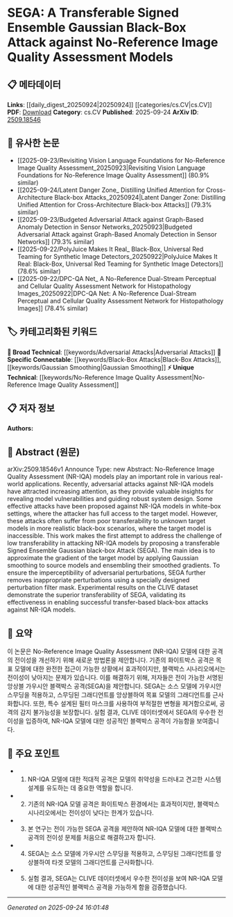 <!-- KEYWORD_LINKING_METADATA:
{
  "processed_timestamp": "2025-09-24T16:01:48.942471",
  "vocabulary_version": "1.0",
  "selected_keywords": [
    "No-Reference Image Quality Assessment",
    "Adversarial Attacks",
    "Black-Box Attacks",
    "Gaussian Smoothing"
  ],
  "rejected_keywords": [],
  "similarity_scores": {
    "No-Reference Image Quality Assessment": 0.78,
    "Adversarial Attacks": 0.82,
    "Black-Box Attacks": 0.79,
    "Gaussian Smoothing": 0.77
  },
  "extraction_method": "AI_prompt_based",
  "budget_applied": true,
  "candidates_json": {
    "candidates": [
      {
        "surface": "No-Reference Image Quality Assessment",
        "canonical": "No-Reference Image Quality Assessment",
        "aliases": [
          "NR-IQA"
        ],
        "category": "unique_technical",
        "rationale": "This is a specific domain within image quality assessment, crucial for linking to related research in image processing.",
        "novelty_score": 0.75,
        "connectivity_score": 0.68,
        "specificity_score": 0.85,
        "link_intent_score": 0.78
      },
      {
        "surface": "adversarial attacks",
        "canonical": "Adversarial Attacks",
        "aliases": [
          "attack strategies"
        ],
        "category": "broad_technical",
        "rationale": "Adversarial attacks are a fundamental concept in security and robustness research, linking to broader discussions in machine learning.",
        "novelty_score": 0.45,
        "connectivity_score": 0.89,
        "specificity_score": 0.65,
        "link_intent_score": 0.82
      },
      {
        "surface": "black-box scenarios",
        "canonical": "Black-Box Attacks",
        "aliases": [
          "black-box methods"
        ],
        "category": "specific_connectable",
        "rationale": "Black-box attacks are a key concept in evaluating model robustness without internal access, linking to security and privacy research.",
        "novelty_score": 0.58,
        "connectivity_score": 0.75,
        "specificity_score": 0.78,
        "link_intent_score": 0.79
      },
      {
        "surface": "Gaussian smoothing",
        "canonical": "Gaussian Smoothing",
        "aliases": [
          "smoothing techniques"
        ],
        "category": "specific_connectable",
        "rationale": "Gaussian smoothing is a technique used in image processing and can connect to discussions on noise reduction and image filtering.",
        "novelty_score": 0.55,
        "connectivity_score": 0.72,
        "specificity_score": 0.7,
        "link_intent_score": 0.77
      }
    ],
    "ban_list_suggestions": [
      "transferability",
      "imperceptibility"
    ]
  },
  "decisions": [
    {
      "candidate_surface": "No-Reference Image Quality Assessment",
      "resolved_canonical": "No-Reference Image Quality Assessment",
      "decision": "linked",
      "scores": {
        "novelty": 0.75,
        "connectivity": 0.68,
        "specificity": 0.85,
        "link_intent": 0.78
      }
    },
    {
      "candidate_surface": "adversarial attacks",
      "resolved_canonical": "Adversarial Attacks",
      "decision": "linked",
      "scores": {
        "novelty": 0.45,
        "connectivity": 0.89,
        "specificity": 0.65,
        "link_intent": 0.82
      }
    },
    {
      "candidate_surface": "black-box scenarios",
      "resolved_canonical": "Black-Box Attacks",
      "decision": "linked",
      "scores": {
        "novelty": 0.58,
        "connectivity": 0.75,
        "specificity": 0.78,
        "link_intent": 0.79
      }
    },
    {
      "candidate_surface": "Gaussian smoothing",
      "resolved_canonical": "Gaussian Smoothing",
      "decision": "linked",
      "scores": {
        "novelty": 0.55,
        "connectivity": 0.72,
        "specificity": 0.7,
        "link_intent": 0.77
      }
    }
  ]
}
-->

# SEGA: A Transferable Signed Ensemble Gaussian Black-Box Attack against No-Reference Image Quality Assessment Models

## 📋 메타데이터

**Links**: [[daily_digest_20250924|20250924]] [[categories/cs.CV|cs.CV]]
**PDF**: [Download](https://arxiv.org/pdf/2509.18546.pdf)
**Category**: cs.CV
**Published**: 2025-09-24
**ArXiv ID**: [2509.18546](https://arxiv.org/abs/2509.18546)

## 🔗 유사한 논문
- [[2025-09-23/Revisiting Vision Language Foundations for No-Reference Image Quality Assessment_20250923|Revisiting Vision Language Foundations for No-Reference Image Quality Assessment]] (80.9% similar)
- [[2025-09-24/Latent Danger Zone_ Distilling Unified Attention for Cross-Architecture Black-box Attacks_20250924|Latent Danger Zone: Distilling Unified Attention for Cross-Architecture Black-box Attacks]] (79.3% similar)
- [[2025-09-23/Budgeted Adversarial Attack against Graph-Based Anomaly Detection in Sensor Networks_20250923|Budgeted Adversarial Attack against Graph-Based Anomaly Detection in Sensor Networks]] (79.3% similar)
- [[2025-09-22/PolyJuice Makes It Real_ Black-Box, Universal Red Teaming for Synthetic Image Detectors_20250922|PolyJuice Makes It Real: Black-Box, Universal Red Teaming for Synthetic Image Detectors]] (78.6% similar)
- [[2025-09-22/DPC-QA Net_ A No-Reference Dual-Stream Perceptual and Cellular Quality Assessment Network for Histopathology Images_20250922|DPC-QA Net: A No-Reference Dual-Stream Perceptual and Cellular Quality Assessment Network for Histopathology Images]] (78.4% similar)

## 🏷️ 카테고리화된 키워드
**🧠 Broad Technical**: [[keywords/Adversarial Attacks|Adversarial Attacks]]
**🔗 Specific Connectable**: [[keywords/Black-Box Attacks|Black-Box Attacks]], [[keywords/Gaussian Smoothing|Gaussian Smoothing]]
**⚡ Unique Technical**: [[keywords/No-Reference Image Quality Assessment|No-Reference Image Quality Assessment]]

## 📋 저자 정보

**Authors:** 

## 📄 Abstract (원문)

arXiv:2509.18546v1 Announce Type: new 
Abstract: No-Reference Image Quality Assessment (NR-IQA) models play an important role in various real-world applications. Recently, adversarial attacks against NR-IQA models have attracted increasing attention, as they provide valuable insights for revealing model vulnerabilities and guiding robust system design. Some effective attacks have been proposed against NR-IQA models in white-box settings, where the attacker has full access to the target model. However, these attacks often suffer from poor transferability to unknown target models in more realistic black-box scenarios, where the target model is inaccessible. This work makes the first attempt to address the challenge of low transferability in attacking NR-IQA models by proposing a transferable Signed Ensemble Gaussian black-box Attack (SEGA). The main idea is to approximate the gradient of the target model by applying Gaussian smoothing to source models and ensembling their smoothed gradients. To ensure the imperceptibility of adversarial perturbations, SEGA further removes inappropriate perturbations using a specially designed perturbation filter mask. Experimental results on the CLIVE dataset demonstrate the superior transferability of SEGA, validating its effectiveness in enabling successful transfer-based black-box attacks against NR-IQA models.

## 📝 요약

이 논문은 No-Reference Image Quality Assessment (NR-IQA) 모델에 대한 공격의 전이성을 개선하기 위해 새로운 방법론을 제안합니다. 기존의 화이트박스 공격은 목표 모델에 대한 완전한 접근이 가능한 상황에서 효과적이지만, 블랙박스 시나리오에서는 전이성이 낮아지는 문제가 있습니다. 이를 해결하기 위해, 저자들은 전이 가능한 서명된 앙상블 가우시안 블랙박스 공격(SEGA)을 제안합니다. SEGA는 소스 모델에 가우시안 스무딩을 적용하고, 스무딩된 그래디언트를 앙상블하여 목표 모델의 그래디언트를 근사화합니다. 또한, 특수 설계된 필터 마스크를 사용하여 부적절한 변형을 제거함으로써, 공격의 감지 불가능성을 보장합니다. 실험 결과, CLIVE 데이터셋에서 SEGA의 우수한 전이성을 입증하여, NR-IQA 모델에 대한 성공적인 블랙박스 공격이 가능함을 보여줍니다.

## 🎯 주요 포인트

- 1. NR-IQA 모델에 대한 적대적 공격은 모델의 취약성을 드러내고 견고한 시스템 설계를 유도하는 데 중요한 역할을 합니다.
- 2. 기존의 NR-IQA 모델 공격은 화이트박스 환경에서는 효과적이지만, 블랙박스 시나리오에서는 전이성이 낮다는 한계가 있습니다.
- 3. 본 연구는 전이 가능한 SEGA 공격을 제안하여 NR-IQA 모델에 대한 블랙박스 공격의 전이성 문제를 처음으로 해결하고자 합니다.
- 4. SEGA는 소스 모델에 가우시안 스무딩을 적용하고, 스무딩된 그래디언트를 앙상블하여 타겟 모델의 그래디언트를 근사화합니다.
- 5. 실험 결과, SEGA는 CLIVE 데이터셋에서 우수한 전이성을 보여 NR-IQA 모델에 대한 성공적인 블랙박스 공격을 가능하게 함을 검증했습니다.


---

*Generated on 2025-09-24 16:01:48*